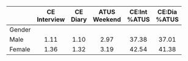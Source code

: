 
|                      | CE<br>Interview |  CE<br>Diary | ATUS<br>Weekend | CE:Int<br>%ATUS | CE:Dia<br>%ATUS |
| -------------------- | :----------: | :----------: | :----------: | :----------: | :----------: |
| Gender               |              |              |              |              |              |
| Male                 |         1.11 |         1.10 |         2.97 |        37.38 |        37.01 |
| Female               |         1.36 |         1.32 |         3.19 |        42.54 |        41.38 |

